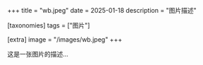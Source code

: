 +++
title = "wb.jpeg"
date = 2025-01-18
description = "图片描述"

[taxonomies]
tags = ["图片"]

[extra]
image = "/images/wb.jpeg"
+++

这是一张图片的描述...
